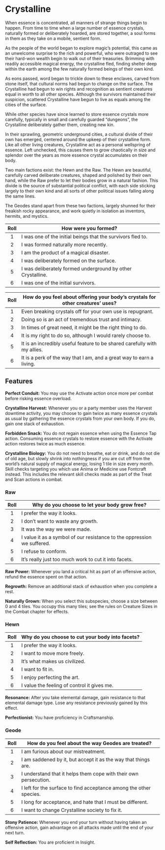 # Crystalline

When essence is concentrated, all manners of strange things begin to happen. From time to time when a large number of essence crystals, naturally formed or deliberately hoarded, are stored together, a soul forms in them as they take on a mobile, sentient form.

As the people of the world began to explore magic’s potential, this came as an unwelcome surprise to the rich and powerful, who were outraged to see their hard-won wealth begin to walk out of their treasuries. Brimming with readily accessible magical energy, the crystalline fled, finding shelter deep within the earth among the few naturally formed beings of their own kind.

As eons passed, word began to trickle down to these enclaves, carved from stone itself, that cultural norms had begun to change on the surface. The Crystalline had begun to win rights and recognition as sentient creatures equal in worth to all other species. Although the survivors maintained their suspicion, scattered Crystalline have begun to live as equals among the cities of the surface.

While other species have since learned to store essence crystals more carefully, typically in small and carefully guarded “dungeons”, the Crystalline deliberately gather them, creating new kin.

In their sprawling, geometric underground cities, a cultural divide of their own has emerged, centered around the upkeep of their crystalline form. Like all other living creatures, Crystalline act as a personal wellspring of essence. Left unchecked, this causes them to grow chaotically in size and splendor over the years as more essence crystal accumulates on their body.

Two main factions exist: the Hewn and the Raw. The Hewn are beautiful, carefully carved deliberate creatures, shaped and polished by their own hand, while the Raw prefer to let their bodies grow in a natural fashion. This divide is the source of substantial political conflict, with each side sticking largely to their own kind and all sorts of other political issues falling along the same lines.

The Geodes stand apart from these two factions, largely shunned for their freakish rocky appearance, and work quietly in isolation as inventors, hermits, and mystics.

<div class="side-panel">

| Roll  | How were you formed?                                        |
| :---: | ----------------------------------------------------------- |
|   1   | I was one of the initial beings that the survivors fled to. |
|   2   | I was formed naturally more recently.                       |
|   3   | I am the product of a magical disaster.                     |
|   4   | I was deliberately formed on the surface.                   |
|   5   | I was deliberately formed underground by other Crystalline. |
|   6   | I was one of the initial survivors.                         |

| Roll  | How do you feel about offering your body’s crystals for other creatures’ uses? |
| :---: | ------------------------------------------------------------------------------ |
|   1   | Even breaking crystals off for your own use is repugnant.                      |
|   2   | Doing so is an act of tremendous trust and intimacy.                           |
|   3   | In times of great need, it might be the right thing to do.                     |
|   4   | It is my right to do so, although I would rarely choose to.                    |
|   5   | It is an incredibly useful feature to be shared carefully with my allies.      |
|   6   | It is a perk of the way that I am, and a great way to earn a living.           |

</div>

## Features

**Perfect Conduit:** You may use the Activate action once more per combat before risking essence overload.

**Crystalline Harvest:** Whenever you or a party member uses the Harvest downtime activity, you may choose to gain twice as many essence crystals as usual by gathering the essence crystals from your own body.
If you do, gain one stack of exhaustion.

**Forbidden Snack:** You do not regain essence when using the Essence Tap action. Consuming essence crystals to restore essence with the Activate action restores twice as much essence.

**Crystalline Biology:** You do not need to breathe, eat or drink, and do not die of old age, but slowly shrink into nothingness if you are cut off from the world’s natural supply of magical energy, losing 1 tile in size every month. Skill checks targeting you which use Anima or Medicine use Fontcraft instead. This includes the relevant skill checks made as part of the Treat and Scan actions in combat.

### Raw

| Roll  | Why do you choose to let your body grow free?                           |
| :---: | ----------------------------------------------------------------------- |
|   1   | I prefer the way it looks.                                              |
|   2   | I don’t want to waste any growth.                                       |
|   3   | It was the way we were made.                                            |
|   4   | I value it as a symbol of our resistance to the oppression we suffered. |
|   5   | I refuse to conform.                                                    |
|   6   | It’s really just too much work to cut it into facets.                   |

**Raw Power:** Whenever you land a critical hit as part of an offensive action, refund the essence spent on that action.

**Regrowth:** Remove an additional stack of exhaustion when you complete a rest.

**Naturally Grown:** When you select this subspecies, choose a size between 0 and 4 tiles. You occupy this many tiles; see the rules on Creature Sizes in the Combat chapter for effects.

### Hewn

| Roll  | Why do you choose to cut your body into facets? |
| :---: | ----------------------------------------------- |
|   1   | I prefer the way it looks.                      |
|   2   | I want to move more freely.                     |
|   3   | It’s what makes us civilized.                   |
|   4   | I want to fit in.                               |
|   5   | I enjoy perfecting the art.                     |
|   6   | I value the feeling of control it gives me.     |

**Resonance:** After you take elemental damage, gain resistance to that elemental damage type. Lose any resistance previously gained by this effect.

**Perfectionist:** You have proficiency in Craftsmanship.

### Geode

| Roll  | How do you feel about the way Geodes are treated?                  |
| :---: | ------------------------------------------------------------------ |
|   1   | I am furious about our mistreatment.                               |
|   2   | I am saddened by it, but accept it as the way that things are.     |
|   3   | I understand that it helps them cope with their own persecution.   |
|   4   | I left for the surface to find acceptance among the other species. |
|   5   | I long for acceptance, and hate that I must be different.          |
|   6   | I want to change Crystalline society to fix it.                    |

**Stony Patience:** Whenever you end your turn without having taken an offensive action, gain advantage on all attacks made until the end of your next turn.

**Self Reflection:** You are proficient in Insight.
